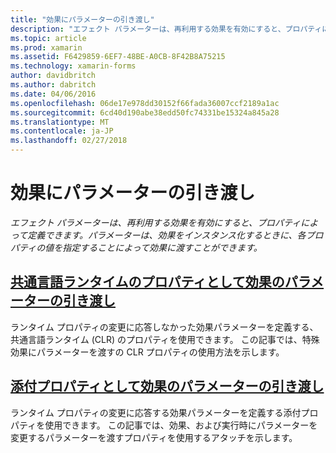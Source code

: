 ```yaml
---
title: "効果にパラメーターの引き渡し"
description: "エフェクト パラメーターは、再利用する効果を有効にすると、プロパティによって定義できます。 パラメーターは、効果をインスタンス化するときに、各プロパティの値を指定することによって効果に渡すことができます。"
ms.topic: article
ms.prod: xamarin
ms.assetid: F6429859-6EF7-48BE-A0CB-8F42B8A75215
ms.technology: xamarin-forms
author: davidbritch
ms.author: dabritch
ms.date: 04/06/2016
ms.openlocfilehash: 06de17e978dd30152f66fada36007ccf2189a1ac
ms.sourcegitcommit: 6cd40d190abe38edd50fc74331be15324a845a28
ms.translationtype: MT
ms.contentlocale: ja-JP
ms.lasthandoff: 02/27/2018
---
```

# <a name="passing-parameters-to-an-effect"></a>効果にパラメーターの引き渡し

_エフェクト パラメーターは、再利用する効果を有効にすると、プロパティによって定義できます。パラメーターは、効果をインスタンス化するときに、各プロパティの値を指定することによって効果に渡すことができます。_

## <a name="passing-effect-parameters-as-common-language-runtime-propertiesclr-propertiesmd"></a>[共通言語ランタイムのプロパティとして効果のパラメーターの引き渡し](clr-properties.md)

ランタイム プロパティの変更に応答しなかった効果パラメーターを定義する、共通言語ランタイム (CLR) のプロパティを使用できます。 この記事では、特殊効果にパラメーターを渡すの CLR プロパティの使用方法を示します。

## <a name="passing-effect-parameters-as-attached-propertiesattached-propertiesmd"></a>[添付プロパティとして効果のパラメーターの引き渡し](attached-properties.md)

ランタイム プロパティの変更に応答する効果パラメーターを定義する添付プロパティを使用できます。 この記事では、効果、および実行時にパラメーターを変更するパラメーターを渡すプロパティを使用するアタッチを示します。

